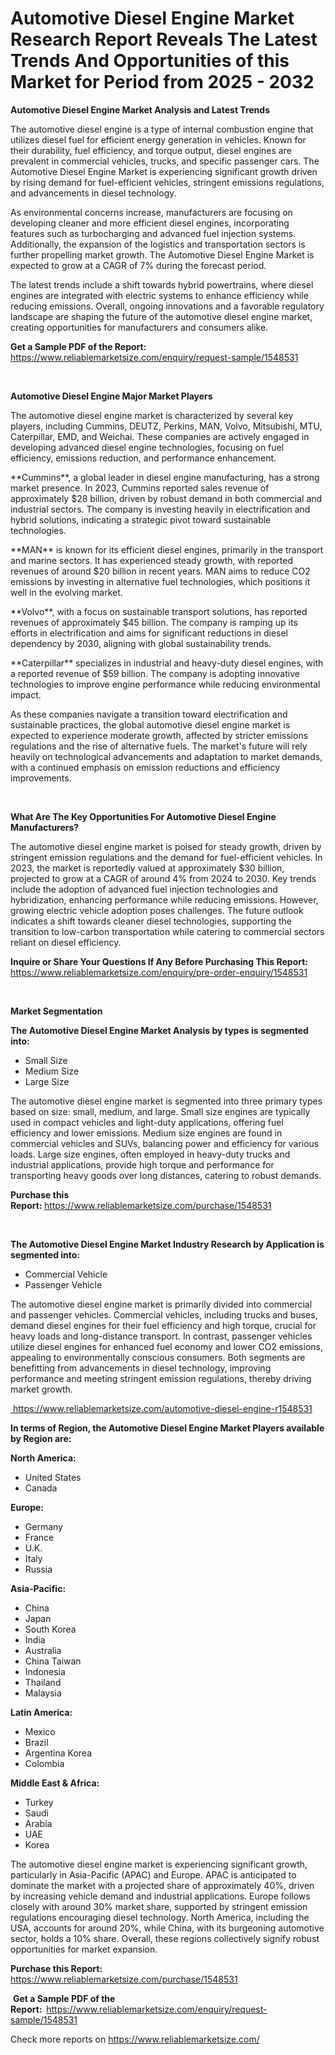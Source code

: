<p><h1>Automotive Diesel Engine Market Research Report Reveals The Latest Trends And Opportunities of this Market for Period from 2025 - 2032</h1></p><p><strong>Automotive Diesel Engine Market Analysis and Latest Trends</strong></p>
<p><p>The automotive diesel engine is a type of internal combustion engine that utilizes diesel fuel for efficient energy generation in vehicles. Known for their durability, fuel efficiency, and torque output, diesel engines are prevalent in commercial vehicles, trucks, and specific passenger cars. The Automotive Diesel Engine Market is experiencing significant growth driven by rising demand for fuel-efficient vehicles, stringent emissions regulations, and advancements in diesel technology.</p><p>As environmental concerns increase, manufacturers are focusing on developing cleaner and more efficient diesel engines, incorporating features such as turbocharging and advanced fuel injection systems. Additionally, the expansion of the logistics and transportation sectors is further propelling market growth. The Automotive Diesel Engine Market is expected to grow at a CAGR of 7% during the forecast period. </p><p>The latest trends include a shift towards hybrid powertrains, where diesel engines are integrated with electric systems to enhance efficiency while reducing emissions. Overall, ongoing innovations and a favorable regulatory landscape are shaping the future of the automotive diesel engine market, creating opportunities for manufacturers and consumers alike.</p></p>
<p><strong>Get a Sample PDF of the Report:&nbsp;</strong> <a href="https://www.reliablemarketsize.com/enquiry/request-sample/1548531?utm_campaign=2892&utm_medium=2&utm_source=Github&utm_content=ia&utm_term=30032025&utm_id=automotive-diesel-engine">https://www.reliablemarketsize.com/enquiry/request-sample/1548531</a></p>
<p>&nbsp;</p>
<p><strong>Automotive Diesel Engine Major Market Players</strong></p>
<p><p>The automotive diesel engine market is characterized by several key players, including Cummins, DEUTZ, Perkins, MAN, Volvo, Mitsubishi, MTU, Caterpillar, EMD, and Weichai. These companies are actively engaged in developing advanced diesel engine technologies, focusing on fuel efficiency, emissions reduction, and performance enhancement.</p><p>**Cummins**, a global leader in diesel engine manufacturing, has a strong market presence. In 2023, Cummins reported sales revenue of approximately $28 billion, driven by robust demand in both commercial and industrial sectors. The company is investing heavily in electrification and hybrid solutions, indicating a strategic pivot toward sustainable technologies.</p><p>**MAN** is known for its efficient diesel engines, primarily in the transport and marine sectors. It has experienced steady growth, with reported revenues of around $20 billion in recent years. MAN aims to reduce CO2 emissions by investing in alternative fuel technologies, which positions it well in the evolving market.</p><p>**Volvo**, with a focus on sustainable transport solutions, has reported revenues of approximately $45 billion. The company is ramping up its efforts in electrification and aims for significant reductions in diesel dependency by 2030, aligning with global sustainability trends.</p><p>**Caterpillar** specializes in industrial and heavy-duty diesel engines, with a reported revenue of $59 billion. The company is adopting innovative technologies to improve engine performance while reducing environmental impact.</p><p>As these companies navigate a transition toward electrification and sustainable practices, the global automotive diesel engine market is expected to experience moderate growth, affected by stricter emissions regulations and the rise of alternative fuels. The market's future will rely heavily on technological advancements and adaptation to market demands, with a continued emphasis on emission reductions and efficiency improvements.</p></p>
<p>&nbsp;</p>
<p><strong>What Are The Key Opportunities For Automotive Diesel Engine Manufacturers?</strong></p>
<p><p>The automotive diesel engine market is poised for steady growth, driven by stringent emission regulations and the demand for fuel-efficient vehicles. In 2023, the market is reportedly valued at approximately $30 billion, projected to grow at a CAGR of around 4% from 2024 to 2030. Key trends include the adoption of advanced fuel injection technologies and hybridization, enhancing performance while reducing emissions. However, growing electric vehicle adoption poses challenges. The future outlook indicates a shift towards cleaner diesel technologies, supporting the transition to low-carbon transportation while catering to commercial sectors reliant on diesel efficiency.</p></p>
<p><strong>Inquire or Share Your Questions If Any Before Purchasing This Report:</strong> <a href="https://www.reliablemarketsize.com/enquiry/pre-order-enquiry/1548531?utm_campaign=2892&utm_medium=2&utm_source=Github&utm_content=ia&utm_term=30032025&utm_id=automotive-diesel-engine">https://www.reliablemarketsize.com/enquiry/pre-order-enquiry/1548531</a></p>
<p>&nbsp;</p>
<p><strong>Market Segmentation</strong></p>
<p><strong>The Automotive Diesel Engine Market Analysis by types is segmented into:</strong></p>
<p><ul><li>Small Size</li><li>Medium Size</li><li>Large Size</li></ul></p>
<p><p>The automotive diesel engine market is segmented into three primary types based on size: small, medium, and large. Small size engines are typically used in compact vehicles and light-duty applications, offering fuel efficiency and lower emissions. Medium size engines are found in commercial vehicles and SUVs, balancing power and efficiency for various loads. Large size engines, often employed in heavy-duty trucks and industrial applications, provide high torque and performance for transporting heavy goods over long distances, catering to robust demands.</p></p>
<p><strong>Purchase this Report:&nbsp;</strong><a href="https://www.reliablemarketsize.com/purchase/1548531?utm_campaign=2892&utm_medium=2&utm_source=Github&utm_content=ia&utm_term=30032025&utm_id=automotive-diesel-engine">https://www.reliablemarketsize.com/purchase/1548531</a></p>
<p>&nbsp;</p>
<p><strong>The Automotive Diesel Engine Market Industry Research by Application is segmented into:</strong></p>
<p><ul><li>Commercial Vehicle</li><li>Passenger Vehicle</li></ul></p>
<p><p>The automotive diesel engine market is primarily divided into commercial and passenger vehicles. Commercial vehicles, including trucks and buses, demand diesel engines for their fuel efficiency and high torque, crucial for heavy loads and long-distance transport. In contrast, passenger vehicles utilize diesel engines for enhanced fuel economy and lower CO2 emissions, appealing to environmentally conscious consumers. Both segments are benefitting from advancements in diesel technology, improving performance and meeting stringent emission regulations, thereby driving market growth.</p></p>
<p><a href="https://www.reliablemarketsize.com/automotive-diesel-engine-r1548531?utm_campaign=2892&utm_medium=2&utm_source=Github&utm_content=ia&utm_term=30032025&utm_id=automotive-diesel-engine">&nbsp;https://www.reliablemarketsize.com/automotive-diesel-engine-r1548531</a></p>
<p><strong>In terms of Region, the Automotive Diesel Engine Market Players available by Region are:</strong></p>
<p>
    <p> <strong> North America: </strong>
        <ul>
            <li>United States</li>
            <li>Canada</li>
        </ul>
        </p> 
    <p> <strong> Europe: </strong>
        <ul>
            <li>Germany</li>
            <li>France</li>
            <li>U.K.</li>
            <li>Italy</li>
            <li>Russia</li>
        </ul>
        </p> 
    <p> <strong> Asia-Pacific: </strong>
        <ul>
            <li>China</li>
            <li>Japan</li>
            <li>South Korea</li>
            <li>India</li>
            <li>Australia</li>
            <li>China Taiwan</li>
            <li>Indonesia</li>
            <li>Thailand</li>
            <li>Malaysia</li>
        </ul>
        </p> 
    <p> <strong> Latin America: </strong>
        <ul>
            <li>Mexico</li>
            <li>Brazil</li>
            <li>Argentina Korea</li>
            <li>Colombia</li>
        </ul>
        </p> 
    <p> <strong> Middle East & Africa: </strong>
        <ul>
            <li>Turkey</li>
            <li>Saudi</li>
            <li>Arabia</li>
            <li>UAE</li>
            <li>Korea</li>
        </ul>
    </p>
    </p>
<p><p>The automotive diesel engine market is experiencing significant growth, particularly in Asia-Pacific (APAC) and Europe. APAC is anticipated to dominate the market with a projected share of approximately 40%, driven by increasing vehicle demand and industrial applications. Europe follows closely with around 30% market share, supported by stringent emission regulations encouraging diesel technology. North America, including the USA, accounts for around 20%, while China, with its burgeoning automotive sector, holds a 10% share. Overall, these regions collectively signify robust opportunities for market expansion.</p></p>
<p><strong>Purchase this Report: </strong><a href="https://www.reliablemarketsize.com/purchase/1548531?utm_campaign=2892&utm_medium=2&utm_source=Github&utm_content=ia&utm_term=30032025&utm_id=automotive-diesel-engine">https://www.reliablemarketsize.com/purchase/1548531</a></p>
<p>&nbsp;<strong>Get a Sample PDF of the Report:&nbsp;&nbsp;</strong><a href="https://www.reliablemarketsize.com/enquiry/request-sample/1548531?utm_campaign=2892&utm_medium=2&utm_source=Github&utm_content=ia&utm_term=30032025&utm_id=automotive-diesel-engine">https://www.reliablemarketsize.com/enquiry/request-sample/1548531</a></p>
<p><strong></strong></p>
<p>Check more reports on <a href="https://www.reliablemarketsize.com/?utm_campaign=2892&utm_medium=2&utm_source=Github&utm_content=ia&utm_term=30032025&utm_id=automotive-diesel-engine">https://www.reliablemarketsize.com/</a></p>